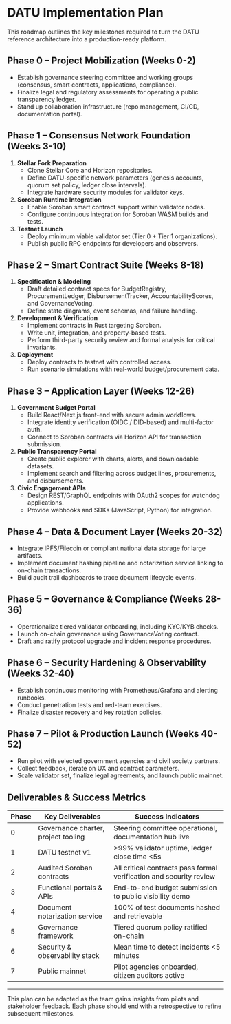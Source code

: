 # DATU Implementation Plan

This roadmap outlines the key milestones required to turn the DATU reference architecture into a production-ready platform.

## Phase 0 – Project Mobilization (Weeks 0-2)

* Establish governance steering committee and working groups (consensus, smart contracts, applications, compliance).
* Finalize legal and regulatory assessments for operating a public transparency ledger.
* Stand up collaboration infrastructure (repo management, CI/CD, documentation portal).

## Phase 1 – Consensus Network Foundation (Weeks 3-10)

1. **Stellar Fork Preparation**
   * Clone Stellar Core and Horizon repositories.
   * Define DATU-specific network parameters (genesis accounts, quorum set policy, ledger close intervals).
   * Integrate hardware security modules for validator keys.
2. **Soroban Runtime Integration**
   * Enable Soroban smart contract support within validator nodes.
   * Configure continuous integration for Soroban WASM builds and tests.
3. **Testnet Launch**
   * Deploy minimum viable validator set (Tier 0 + Tier 1 organizations).
   * Publish public RPC endpoints for developers and observers.

## Phase 2 – Smart Contract Suite (Weeks 8-18)

1. **Specification & Modeling**
   * Draft detailed contract specs for BudgetRegistry, ProcurementLedger, DisbursementTracker, AccountabilityScores, and GovernanceVoting.
   * Define state diagrams, event schemas, and failure handling.
2. **Development & Verification**
   * Implement contracts in Rust targeting Soroban.
   * Write unit, integration, and property-based tests.
   * Perform third-party security review and formal analysis for critical invariants.
3. **Deployment**
   * Deploy contracts to testnet with controlled access.
   * Run scenario simulations with real-world budget/procurement data.

## Phase 3 – Application Layer (Weeks 12-26)

1. **Government Budget Portal**
   * Build React/Next.js front-end with secure admin workflows.
   * Integrate identity verification (OIDC / DID-based) and multi-factor auth.
   * Connect to Soroban contracts via Horizon API for transaction submission.
2. **Public Transparency Portal**
   * Create public explorer with charts, alerts, and downloadable datasets.
   * Implement search and filtering across budget lines, procurements, and disbursements.
3. **Civic Engagement APIs**
   * Design REST/GraphQL endpoints with OAuth2 scopes for watchdog applications.
   * Provide webhooks and SDKs (JavaScript, Python) for integration.

## Phase 4 – Data & Document Layer (Weeks 20-32)

* Integrate IPFS/Filecoin or compliant national data storage for large artifacts.
* Implement document hashing pipeline and notarization service linking to on-chain transactions.
* Build audit trail dashboards to trace document lifecycle events.

## Phase 5 – Governance & Compliance (Weeks 28-36)

* Operationalize tiered validator onboarding, including KYC/KYB checks.
* Launch on-chain governance using GovernanceVoting contract.
* Draft and ratify protocol upgrade and incident response procedures.

## Phase 6 – Security Hardening & Observability (Weeks 32-40)

* Establish continuous monitoring with Prometheus/Grafana and alerting runbooks.
* Conduct penetration tests and red-team exercises.
* Finalize disaster recovery and key rotation policies.

## Phase 7 – Pilot & Production Launch (Weeks 40-52)

* Run pilot with selected government agencies and civil society partners.
* Collect feedback, iterate on UX and contract parameters.
* Scale validator set, finalize legal agreements, and launch public mainnet.

## Deliverables & Success Metrics

| Phase | Key Deliverables | Success Indicators |
| --- | --- | --- |
| 0 | Governance charter, project tooling | Steering committee operational, documentation hub live |
| 1 | DATU testnet v1 | >99% validator uptime, ledger close time <5s |
| 2 | Audited Soroban contracts | All critical contracts pass formal verification and security review |
| 3 | Functional portals & APIs | End-to-end budget submission to public visibility demo |
| 4 | Document notarization service | 100% of test documents hashed and retrievable |
| 5 | Governance framework | Tiered quorum policy ratified on-chain |
| 6 | Security & observability stack | Mean time to detect incidents <5 minutes |
| 7 | Public mainnet | Pilot agencies onboarded, citizen auditors active |

---

This plan can be adapted as the team gains insights from pilots and stakeholder feedback. Each phase should end with a retrospective to refine subsequent milestones.
